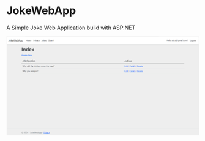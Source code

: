 # JokeWebApp

A Simple Joke Web Application build with ASP.NET

![Showcase](https://github.com/xXQiuChenXx/JokeWebApp/blob/master/Images/image.png?raw=true)
